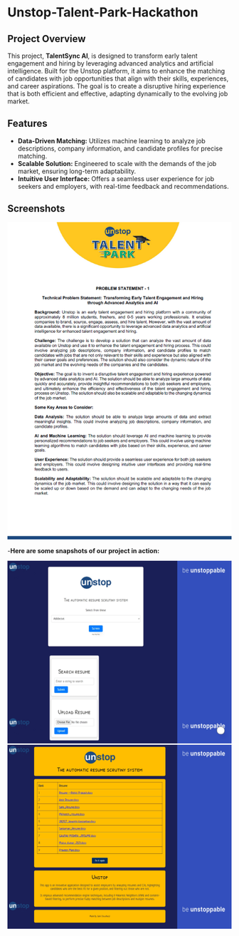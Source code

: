 # Unstop-Talent-Park-Hackathon

## Project Overview
This project, **TalentSync AI**, is designed to transform early talent engagement and hiring by leveraging advanced analytics and artificial intelligence. Built for the Unstop platform, it aims to enhance the matching of candidates with job opportunities that align with their skills, experiences, and career aspirations. The goal is to create a disruptive hiring experience that is both efficient and effective, adapting dynamically to the evolving job market.

## Features
- **Data-Driven Matching:** Utilizes machine learning to analyze job descriptions, company information, and candidate profiles for precise matching.
- **Scalable Solution:** Engineered to scale with the demands of the job market, ensuring long-term adaptability.
- **Intuitive User Interface:** Offers a seamless user experience for job seekers and employers, with real-time feedback and recommendations.

## Screenshots

![Screenshot 1](/Screenshot%202024-06-25%20143611.png)

-**Here are some snapshots of our project in action:**

![Screenshot 3](/Screenshot_25-6-2024_143420_192.168.174.221.jpeg)
![Screenshot 2](/Screenshot_25-6-2024_143347_192.168.174.221.jpeg)


